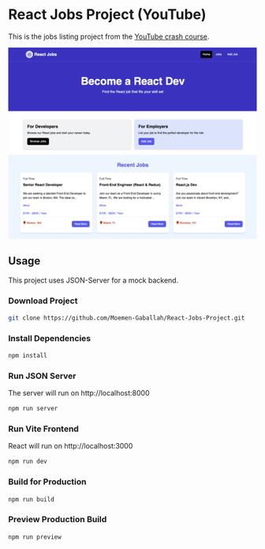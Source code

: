 # React Jobs Project (YouTube)

This is the jobs listing project from the [YouTube crash course](https://youtu.be/LDB4uaJ87e0).


<img src="public/screen.png"  alt="demo"/>

## Usage

This project uses JSON-Server for a mock backend.

### Download Project

```bash
git clone https://github.com/Moemen-Gaballah/React-Jobs-Project.git
```


### Install Dependencies

```bash
npm install
```

### Run JSON Server

The server will run on http://localhost:8000

```bash
npm run server
```

### Run Vite Frontend

React will run on http://localhost:3000

```bash
npm run dev
```

### Build for Production

```bash
npm run build
```

### Preview Production Build

```bash
npm run preview
```